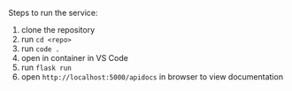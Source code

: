 Steps to run the service:

1. clone the repository
2. run `cd <repo>`
3. run `code .`
4. open in container in VS Code
5. run `flask run`
6. open `http://localhost:5000/apidocs` in browser to view documentation